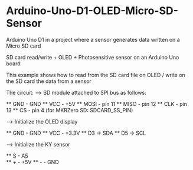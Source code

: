 # Arduino-Uno-D1-OLED-Micro-SD-Sensor
Arduino Uno D1 in a project where  a sensor generates data written on a Micro SD card

 SD card read/write + OLED + Photosensitive sensor on an Arduino Uno board

  This example shows how to read from the SD card file on OLED / write on the SD card the data from a sensor 
  
  The circuit:
   --> SD module attached to SPI bus as follows:
   
 ** GND - GND 
 ** VCC - +5V 
 ** MOSI - pin 11
 ** MISO - pin 12
 ** CLK - pin 13
 ** CS - pin 4 (for MKRZero SD: SDCARD_SS_PIN)

  --> Initialize the OLED display 

 ** GND - GND 
 ** VCC - +3.3V 
 ** D3 -> SDA
 ** D5 -> SCL

  --> Initialize the KY sensor

** S - A5  
** + - +5V
** - - GND
  
